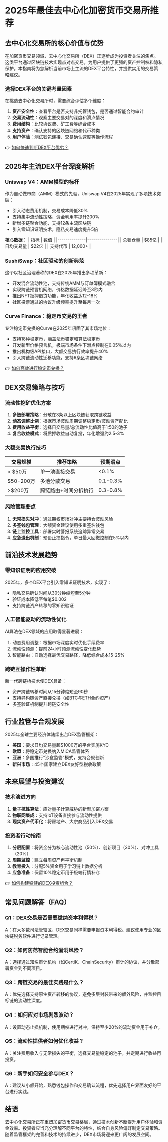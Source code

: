 # 2025年最佳去中心化加密货币交易所推荐

## 去中心化交易所的核心价值与优势

在加密货币交易领域，去中心化交易所（DEX）正逐步成为投资者关注的焦点。这类平台通过区块链技术实现点对点交易，为用户提供了更强的资产控制权和隐私保护。本指南将为您解析当前市场上主流的DEX平台特性，并提供实用的交易策略建议。

### 选择DEX平台的关键考量因素

在挑选去中心化交易所时，需要综合评估多个维度：

1. **资产安全性**：查看平台是否支持非托管钱包，是否通过智能合约审计
2. **交易流动性**：观察主要交易对的深度和滑点情况
3. **费用结构**：比较协议费、矿工费等综合成本
4. **支持资产**：确认支持的区块链网络和代币种类
5. **用户体验**：测试钱包连接、交易确认速度等操作流程

👉 [如何快速判断DEX平台优劣？](https://bit.ly/okx_welcome)

## 2025年主流DEX平台深度解析

### Uniswap V4：AMM模型的标杆

作为自动做市商（AMM）模式的先驱，Uniswap V4在2025年实现了多项技术突破：

- 引入动态费用机制，交易成本降低30%
- 支持集中流动性策略，资金利用率提升200%
- 新增多链聚合功能，支持12条主流区块链
- 引入零知识证明技术，隐私交易速度提升5倍

**核心数据：**
| 指标         | 数值          |
|--------------|---------------|
| 总锁仓量     | $85亿         |
| 日均交易量   | $22亿         |
| 支持代币     | 12,000+       |

### SushiSwap：社区驱动的创新典范

这个以社区治理著称的DEX在2025年推出多项革新：

- 开发混合流动性池，支持传统AMM与订单簿模式融合
- 实现跨链预言机网络，价格数据延迟降至3秒内
- 推出NFT抵押借贷功能，年化收益达12-18%
- 社区投票通过的协议升级频率提升至每月一次

### Curve Finance：稳定币交易的王者

专注稳定币兑换的Curve在2025年巩固了其市场地位：

- 支持18种稳定币，涵盖法币锚定和算法稳定币
- 开发新型价格预言机，极端市场条件下滑点控制在0.05%以内
- 推出机构级API接口，大额交易执行效率提升40%
- 引入跨链流动性迁移功能，支持6条区块链网络

👉 [如何高效进行稳定币兑换？](https://bit.ly/okx_welcome)

## DEX交易策略与技巧

### 流动性挖矿优化方案

1. **多链部署策略**：分散在3条以上区块链获取跨链收益
2. **动态调整比例**：根据市场波动周期调整稳定币/波动资产配比
3. **费用收益平衡**：选择日交易量/总流动性比值高于1:50的池子
4. **复合收益模式**：将质押收益自动复投，年化增强约2.5-3%

### 大额交易执行技巧

| 交易规模   | 推荐策略                     | 预期滑点   |
|------------|------------------------------|------------|
| < $50万    | 单一池直接交易               | <0.1%      |
| $50-200万  | 多池分散交易                 | 0.1-0.3%   |
| >$200万    | 跨链路由+时间分拆执行        | 0.3-0.8%   |

### 风险管理要点

1. **无常损失对冲**：通过期权市场对冲主要持仓波动风险
2. **多签钱包管理**：大额资金建议使用多重签名钱包
3. **链上监控工具**：部署实时警报系统追踪异常交易
4. **应急退出机制**：预设止损指令，单日最大回撤控制在5%以内

## 前沿技术发展趋势

### 零知识证明的应用突破

2025年，多个DEX平台引入零知识证明技术，实现了：

- 隐私交易确认时间从30分钟缩短至5分钟
- 验证成本降低至每笔$0.002
- 支持跨链资产转移的零知识验证

### 人工智能驱动的流动性优化

AI算法在DEX领域的应用取得显著进展：

1. 动态费用调整：根据市场深度实时优化手续费率
2. 流动性预测：提前24小时预测流动性变化趋势
3. 智能路由：自动选择最优交易路径，降低综合成本15-25%

### 跨链互操作性革新

新一代跨链桥技术使DEX具备：

- 资产跨链转移时间从15分钟缩短至90秒
- 支持异构链资产直接兑换（如BTC与ETH合约资产）
- 多签验证机制提升跨链安全性

## 行业监管与合规发展

2025年全球主要经济体陆续出台DEX监管框架：

- **美国**：要求日均交易量超$1000万的平台实施KYC
- **欧盟**：将稳定币兑换纳入MiCA监管体系
- **亚洲**：多国推行"沙盒监管"模式，支持合规创新
- **新兴市场**：45个国家建立DEX友好型税收政策

## 未来展望与投资建议

### 技术演进方向

1. **量子抗性算法**：应对量子计算威胁的新型加密方案
2. **物联网集成**：支持IoT设备直接参与流动性提供
3. **现实资产代币化**：将房地产、大宗商品引入DEX交易

### 投资者行动指南

1. **分层配置**：将资金分为核心流动性池（50%）、创新项目（30%）、对冲工具（20%）
2. **周期监控**：建立每周资产再平衡机制
3. **教育投入**：分配5%资金用于学习链上数据分析
4. **应急准备**：保留10%稳定币用于极端行情补仓

👉 [如何构建稳健的DEX投资组合？](https://bit.ly/okx_welcome)

## 常见问题解答（FAQ）

### Q1：DEX交易是否需要缴纳资本利得税？
A：在大多数司法管辖区，DEX交易同样需要申报资本利得税。建议使用专业的区块链税务软件进行记录管理。

### Q2：如何防范智能合约漏洞风险？
A：选择通过知名审计机构（如CertiK、ChainSecurity）审计的协议，并分散部署资金到不同项目。

### Q3：跨链交易的最佳实践是什么？
A：优先选择支持原生资产转移的协议，避免多层封装带来的额外风险，并监控目标链的流动性深度。

### Q4：如何应对市场剧烈波动？
A：设置动态止损机制，使用期权进行对冲，保持至少20%的流动资金用于补仓。

### Q5：流动性提供者如何优化收益？
A：关注费用收入与无常损失的平衡，选择交易量稳定的池子，并定期进行收益再投资。

### Q6：新手如何安全参与DEX？
A：建议从小额开始，熟悉钱包操作和交易确认流程，优先选择用户界面友好的平台进行实践。

## 结语

去中心化交易所正在重塑加密货币交易格局，通过技术创新不断提升用户体验和资金效率。投资者应当充分理解不同平台的特性，结合自身风险偏好制定交易策略。随着监管框架的完善和技术的持续进步，DEX市场将迎来更广阔的发展空间。